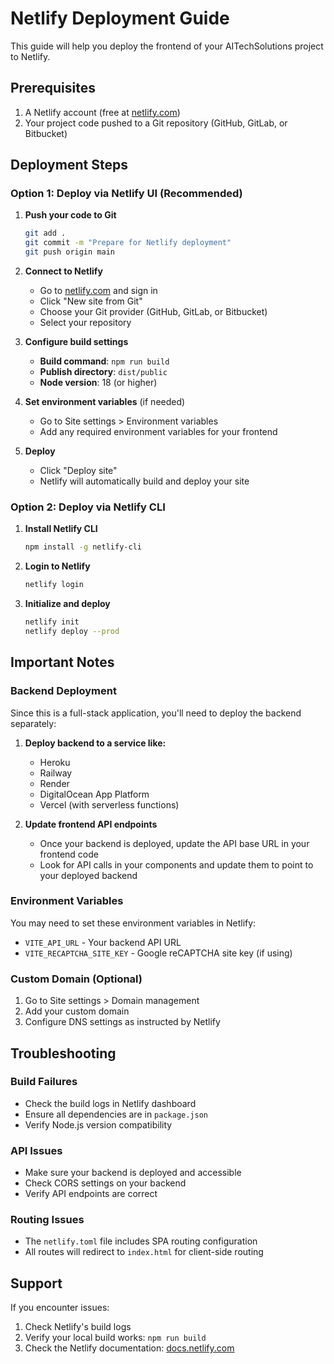# Netlify Deployment Guide

This guide will help you deploy the frontend of your AITechSolutions project to Netlify.

## Prerequisites

1. A Netlify account (free at [netlify.com](https://netlify.com))
2. Your project code pushed to a Git repository (GitHub, GitLab, or Bitbucket)

## Deployment Steps

### Option 1: Deploy via Netlify UI (Recommended)

1. **Push your code to Git**
   ```bash
   git add .
   git commit -m "Prepare for Netlify deployment"
   git push origin main
   ```

2. **Connect to Netlify**
   - Go to [netlify.com](https://netlify.com) and sign in
   - Click "New site from Git"
   - Choose your Git provider (GitHub, GitLab, or Bitbucket)
   - Select your repository

3. **Configure build settings**
   - **Build command**: `npm run build`
   - **Publish directory**: `dist/public`
   - **Node version**: 18 (or higher)

4. **Set environment variables** (if needed)
   - Go to Site settings > Environment variables
   - Add any required environment variables for your frontend

5. **Deploy**
   - Click "Deploy site"
   - Netlify will automatically build and deploy your site

### Option 2: Deploy via Netlify CLI

1. **Install Netlify CLI**
   ```bash
   npm install -g netlify-cli
   ```

2. **Login to Netlify**
   ```bash
   netlify login
   ```

3. **Initialize and deploy**
   ```bash
   netlify init
   netlify deploy --prod
   ```

## Important Notes

### Backend Deployment
Since this is a full-stack application, you'll need to deploy the backend separately:

1. **Deploy backend to a service like:**
   - Heroku
   - Railway
   - Render
   - DigitalOcean App Platform
   - Vercel (with serverless functions)

2. **Update frontend API endpoints**
   - Once your backend is deployed, update the API base URL in your frontend code
   - Look for API calls in your components and update them to point to your deployed backend

### Environment Variables
You may need to set these environment variables in Netlify:
- `VITE_API_URL` - Your backend API URL
- `VITE_RECAPTCHA_SITE_KEY` - Google reCAPTCHA site key (if using)

### Custom Domain (Optional)
1. Go to Site settings > Domain management
2. Add your custom domain
3. Configure DNS settings as instructed by Netlify

## Troubleshooting

### Build Failures
- Check the build logs in Netlify dashboard
- Ensure all dependencies are in `package.json`
- Verify Node.js version compatibility

### API Issues
- Make sure your backend is deployed and accessible
- Check CORS settings on your backend
- Verify API endpoints are correct

### Routing Issues
- The `netlify.toml` file includes SPA routing configuration
- All routes will redirect to `index.html` for client-side routing

## Support
If you encounter issues:
1. Check Netlify's build logs
2. Verify your local build works: `npm run build`
3. Check the Netlify documentation: [docs.netlify.com](https://docs.netlify.com) 